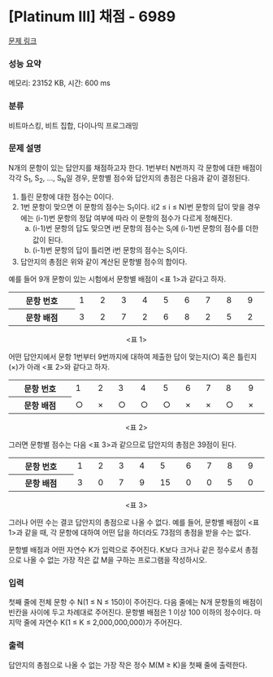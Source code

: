 # [Platinum III] 채점 - 6989 

[문제 링크](https://www.acmicpc.net/problem/6989) 

### 성능 요약

메모리: 23152 KB, 시간: 600 ms

### 분류

비트마스킹, 비트 집합, 다이나믹 프로그래밍

### 문제 설명

<p>N개의 문항이 있는 답안지를 채점하고자 한다. 1번부터 N번까지 각 문항에 대한 배점이 각각 S<sub>1</sub>, S<sub>2</sub>, ..., S<sub>N</sub>일 경우, 문항별 점수와 답안지의 총점은 다음과 같이 결정된다.</p>

<ol>
	<li>틀린 문항에 대한 점수는 0이다. </li>
	<li>1번 문항이 맞으면 이 문항의 점수는 S<sub>1</sub>이다. i(2 ≤ i ≤ N)번 문항의 답이 맞을 경우에는 (i-1)번 문항의 정답 여부에 따라 이 문항의 점수가 다르게 정해진다.
	<ol style="list-style-type:lower-alpha">
		<li>(i-1)번 문항의 답도 맞으면 i번 문항의 점수는 S<sub>i</sub>에 (i-1)번 문항의 점수를 더한 값이 된다.</li>
		<li>(i-1)번 문항의 답이 틀리면 i번 문항의 점수는 S<sub>i</sub>이다.</li>
	</ol>
	</li>
	<li>답안지의 총점은 위와 같이 계산된 문항별 점수의 합이다.</li>
</ol>

<p>예를 들어 9개 문항이 있는 시험에서 문항별 배점이 <표 1>과 같다고 하자.</p>

<table class="table table-bordered table-center-40 td-center th-center">
	<tbody>
		<tr>
			<th style="width:13%">문항 번호</th>
			<td style="width:3%">1</td>
			<td style="width:3%">2</td>
			<td style="width:3%">3</td>
			<td style="width:3%">4</td>
			<td style="width:3%">5</td>
			<td style="width:3%">6</td>
			<td style="width:3%">7</td>
			<td style="width:3%">8</td>
			<td style="width:3%">9</td>
		</tr>
		<tr>
			<th>문항 배점</th>
			<td>3</td>
			<td>2</td>
			<td>7</td>
			<td>2</td>
			<td>6</td>
			<td>8</td>
			<td>2</td>
			<td>5</td>
			<td>2</td>
		</tr>
	</tbody>
</table>

<p style="text-align: center;"><표 1></p>

<p>어떤 답안지에서 문항 1번부터 9번까지에 대하여 제출한 답이 맞는지(○) 혹은 틀린지(×)가 아래 <표 2>와 같다고 하자.</p>

<table class="table table-bordered table-center-40 td-center th-center">
	<tbody>
		<tr>
			<th style="width:13%">문항 번호</th>
			<td style="width:3%">1</td>
			<td style="width:3%">2</td>
			<td style="width:3%">3</td>
			<td style="width:3%">4</td>
			<td style="width:3%">5</td>
			<td style="width:3%">6</td>
			<td style="width:3%">7</td>
			<td style="width:3%">8</td>
			<td style="width:3%">9</td>
		</tr>
		<tr>
			<th>문항 배점</th>
			<td>○</td>
			<td>×</td>
			<td>○</td>
			<td>○</td>
			<td>○</td>
			<td>×</td>
			<td>×</td>
			<td>○</td>
			<td>×</td>
		</tr>
	</tbody>
</table>

<p style="text-align: center;"><표 2></p>

<p>그러면 문항별 점수는 다음 <표 3>과 같으므로 답안지의 총점은 39점이 된다.</p>

<table class="table table-bordered table-center-40 td-center th-center">
	<tbody>
		<tr>
			<th style="width:13%">문항 번호</th>
			<td style="width:3%">1</td>
			<td style="width:3%">2</td>
			<td style="width:3%">3</td>
			<td style="width:3%">4</td>
			<td style="width:3%">5</td>
			<td style="width:3%">6</td>
			<td style="width:3%">7</td>
			<td style="width:3%">8</td>
			<td style="width:3%">9</td>
		</tr>
		<tr>
			<th>문항 배점</th>
			<td>3</td>
			<td>0</td>
			<td>7</td>
			<td>9</td>
			<td>15</td>
			<td>0</td>
			<td>0</td>
			<td>5</td>
			<td>0</td>
		</tr>
	</tbody>
</table>

<p style="text-align: center;"><표 3></p>

<p>그러나 어떤 수는 결코 답안지의 총점으로 나올 수 없다. 예를 들어, 문항별 배점이 <표 1>과 같을 때, 각 문항에 대하여 어떤 답을 하더라도 73점의 총점을 받을 수는 없다.</p>

<p>문항별 배점과 어떤 자연수 K가 입력으로 주어진다. K보다 크거나 같은 정수로서 총점으로 나올 수 없는 가장 작은 값 M을 구하는 프로그램을 작성하시오.</p>

### 입력 

 <p>첫째 줄에 전체 문항 수 N(1 ≤ N ≤ 150)이 주어진다. 다음 줄에는 N개 문항들의 배점이 빈칸을 사이에 두고 차례대로 주어진다. 문항별 배점은 1 이상 100 이하의 정수이다. 마지막 줄에 자연수 K(1 ≤ K ≤ 2,000,000,000)가 주어진다.</p>

### 출력 

 <p>답안지의 총점으로 나올 수 없는 가장 작은 정수 M(M ≥ K)을 첫째 줄에 출력한다.</p>

